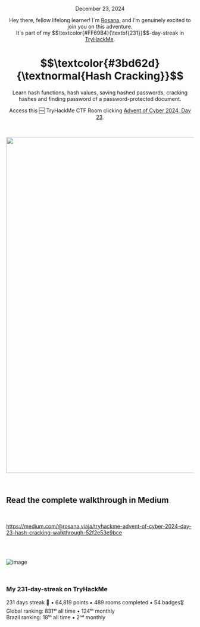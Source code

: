 <p align="center">December 23, 2024</p>
<p align="center">Hey there, fellow lifelong learner! I´m <a href="https://www.linkedin.com/in/rosanafssantos/">Rosana</a>, and I’m genuinely excited to join you on this adventure.<br>
It´s part of my $$\textcolor{#FF69B4}{\textbf{231}}$$-day-streak in  <a href="https://tryhackme.com/r/hacktivities">TryHackMe</a>.</p>

<h1 align="center">
  $$\textcolor{#3bd62d}{\textnormal{Hash Cracking}}$$
</h1>
<p align="center">Learn hash functions, hash values, saving hashed passwords, cracking hashes and finding password of a password-protected document.</p>
<p align="center">Access this 🆓 TryHackMe CTF Room clicking <a href="https://tryhackme.com/r/room/adventofcyber2024">Advent of Cyber 2024, Day 23</a>.</p><br>
<p align="center">
  <img width="900px" src="https://github.com/user-attachments/assets/5cf148af-5ac5-4552-abe6-29d435b2ad7f">
</p>

<br>

<h2>Read the complete walkthrough in Medium</h2>
<br>

https://medium.com/@rosana.viaja/tryhackme-advent-of-cyber-2024-day-23-hash-cracking-walkthrough-52f2e53e9bce


<br>
<br>

![image](https://github.com/user-attachments/assets/644e18e8-5bf4-4814-afe4-abcf1c207bc2)

<br>

<h3>My 231-day-streak on TryHackMe</h3>
<p>231 days streak 🎉 ▪ 64,819 points ▪ 489 rooms completed ▪ 54 badges🎖️<br>
Global ranking:   831ˢᵗ all time ▪ 124ᵗʰ monthly<br>
Brazil ranking:    18ᵗʰ all time ▪   2ⁿᵈ monthly</p>
